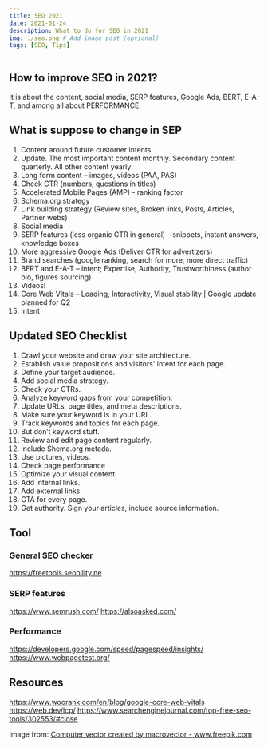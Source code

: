 ```yaml
---
title: SEO 2021
date: 2021-01-24
description: What to do for SEO in 2021
img: ./seo.png # Add image post (optional)
tags: [SEO, Tips]
---
```


## How to improve SEO in 2021?
It is about the content, social media, SERP features, Google Ads, BERT, E-A-T, and among all about PERFORMANCE.

## What is suppose to change in SEP
1. Content around future customer intents
2. Update. The most important content monthly. Secondary content quarterly. All other content yearly
3. Long form content – images, videos (PAA, PAS)
4. Check CTR (numbers, questions in titles)
5. Accelerated Mobile Pages (AMP) - ranking factor
6. Schema.org strategy
7.  Link building strategy (Review sites, Broken links, Posts, Articles, Partner webs)
8.  Social media
9.  SERP features (less organic CTR in general) – snippets, instant answers, knowledge boxes
10. More aggressive Google Ads (Deliver CTR for advertizers)
11. Brand searches (google ranking, search for more, more direct traffic)
12. BERT and E-A-T – intent; Expertise, Authority, Trustworthiness (author bio, figures sourcing)
13. Videos!
14. Core Web Vitals – Loading, Interactivity, Visual stability | Google update planned for Q2
15. Intent

## Updated SEO Checklist
1. Crawl your website and draw your site architecture.
2. Establish value propositions and visitors' intent for each page.
3. Define your target audience.
4. Add social media strategy.
5. Check your CTRs.
6. Analyze keyword gaps from your competition.
7. Update URLs, page titles, and meta descriptions.
8. Make sure your keyword is in your URL.
9. Track keywords and topics for each page.
10. But don’t keyword stuff.
11. Review and edit page content regularly.
12. Include Shema.org metada.
13. Use pictures, videos.
14. Check page performance
15. Optimize your visual content.
16. Add internal links.
17. Add external links.
18. CTA for every page.
19. Get authority. Sign your articles, include source information.
<!-- ## Selected topics

### 17. Core Web Vitals
Loading
Interaktivita
Stabilita

#### Loading
Largest Contentful Paint
https://web.dev/lcp/

#### Interactivity
First Input Deliverability

#### Visual stability
Cumulative Layout Shift


![Performance](./seo-performance.webp)
(Source: Google) -->

## Tool

### General SEO checker
https://freetools.seobility.ne
### SERP features
https://www.semrush.com/
https://alsoasked.com/

### Performance
https://developers.google.com/speed/pagespeed/insights/
https://www.webpagetest.org/

## Resources
https://www.woorank.com/en/blog/google-core-web-vitals  
https://web.dev/lcp/
https://www.searchenginejournal.com/top-free-seo-tools/302553/#close

Image from: <a href='https://www.freepik.com/vectors/computer'>Computer vector created by macrovector - www.freepik.com</a>